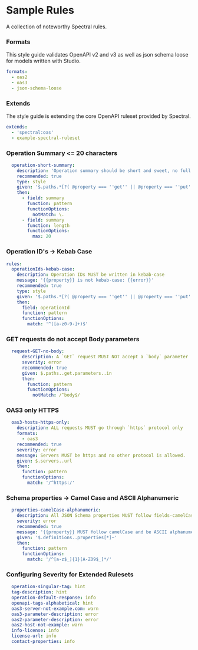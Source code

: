 # Sample Rules

A collection of noteworthy Spectral rules.

### Formats

This style guide validates OpenAPI v2 and v3 as well as json schema loose for models  written with Studio.

``` yaml
formats:
  - oas2
  - oas3
  - json-schema-loose
```
### Extends

The style guide is extending the core OpenAPI ruleset provided by Spectral.

``` yaml
extends:
  - 'spectral:oas'
  - example-spectral-ruleset
```
### Operation Summary <= 20 characters

``` yaml
  operation-short-summary:
    description: 'Operation summary should be short and sweet, no full stops, and less than 20 characters'
    recommended: true
    type: style
    given: '$.paths.*[?( @property === ''get'' || @property === ''put'' || @property === ''post'' || @property === ''delete'' || @property === ''options'' || @property === ''head'' || @property === ''patch'' || @property === ''trace'' )]'
    then:
      - field: summary
        function: pattern
        functionOptions:
          notMatch: \.
      - field: summary
        function: length
        functionOptions:
          max: 20
```

### Operation ID's -> Kebab Case

``` yaml
rules:
  operationIds-kebab-case:
    description: Operation IDs MUST be written in kebab-case
    message: '{{property}} is not kebab-case: {{error}}'
    recommended: true
    type: style
    given: '$.paths.*[?( @property === ''get'' || @property === ''put'' || @property === ''post'' || @property === ''delete'' || @property === ''options'' || @property === ''head'' || @property === ''patch'' || @property === ''trace'' )]'
    then:
      field: operationId
      function: pattern
      functionOptions:
        match: '^([a-z0-9-]+)$'
```
### GET requests do not accept Body parameters

``` yaml
  request-GET-no-body:
      description: A `GET` request MUST NOT accept a `body` parameter
      severity: error
      recommended: true
      given: $.paths..get.parameters..in
      then:
        function: pattern
        functionOptions:
          notMatch: /^body$/
```

### OAS3 only HTTPS

``` yaml
  oas3-hosts-https-only:
    description: ALL requests MUST go through `https` protocol only
    formats:
      - oas3
    recommended: true
    severity: error
    message: Servers MUST be https and no other protocol is allowed.
    given: $.servers..url
    then:
      function: pattern
      functionOptions:
        match: '/^https:/'
```
### Schema properties -> Camel Case and ASCII Alphanumeric

``` yaml
  properties-camelCase-alphanumeric:
    description: All JSON Schema properties MUST follow fields-camelCase and be ASCII alphanumeric characters or `_` or `$`.
    severity: error
    recommended: true
    message: '{{property}} MUST follow camelCase and be ASCII alphanumeric characters or `_` or `$`.'
    given: '$.definitions..properties[*]~'
    then:
      function: pattern
      functionOptions:
        match: '/^[a-z$_]{1}[A-Z09$_]*/'
```

### Configuring Severity for Extended Rulesets

``` yaml
  operation-singular-tag: hint
  tag-description: hint
  operation-default-response: info
  openapi-tags-alphabetical: hint
  oas3-server-not-example.com: warn
  oas3-parameter-description: error
  oas2-parameter-description: error
  oas2-host-not-example: warn
  info-license: info
  license-url: info
  contact-properties: info

```
